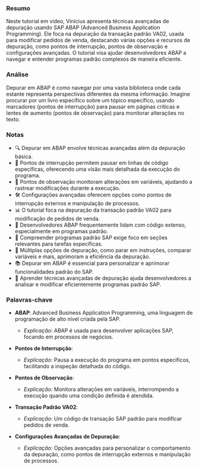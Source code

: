 ### Resumo
Neste tutorial em vídeo, Vinícius apresenta técnicas avançadas de depuração usando SAP ABAP (Advanced Business Application Programming). Ele foca na depuração da transação padrão VA02, usada para modificar pedidos de venda, destacando várias opções e recursos de depuração, como pontos de interrupção, pontos de observação e configurações avançadas. O tutorial visa ajudar desenvolvedores ABAP a navegar e entender programas padrão complexos de maneira eficiente.

### Análise
Depurar em ABAP é como navegar por uma vasta biblioteca onde cada estante representa perspectivas diferentes da mesma informação. Imagine procurar por um livro específico sobre um tópico específico, usando marcadores (pontos de interrupção) para pausar em páginas críticas e lentes de aumento (pontos de observação) para monitorar alterações no texto.

### Notas
- 🔍 Depurar em ABAP envolve técnicas avançadas além da depuração básica.
- 🔄 Pontos de interrupção permitem pausar em linhas de código específicas, oferecendo uma visão mais detalhada da execução do programa.
- 👀 Pontos de observação monitoram alterações em variáveis, ajudando a rastrear modificações durante a execução.
- 🛠️ Configurações avançadas oferecem opções como pontos de interrupção externos e manipulação de processos.
- 📊 O tutorial foca na depuração da transação padrão VA02 para modificação de pedidos de venda.
- 📂 Desenvolvedores ABAP frequentemente lidam com código extenso, especialmente em programas padrão.
- 🤔 Compreender programas padrão SAP exige foco em seções relevantes para tarefas específicas.
- 🔄 Múltiplas opções de depuração, como parar em instruções, comparar variáveis e mais, aprimoram a eficiência da depuração.
- 📚 Depurar em ABAP é essencial para personalizar e aprimorar funcionalidades padrão do SAP.
- 🧠 Aprender técnicas avançadas de depuração ajuda desenvolvedores a analisar e modificar eficientemente programas padrão SAP.

### Palavras-chave

- **ABAP**: Advanced Business Application Programming, uma linguagem de programação de alto nível criada pela SAP.
  - *Explicação*: ABAP é usada para desenvolver aplicações SAP, focando em processos de negócios.

- **Pontos de Interrupção**:
  - *Explicação*: Pausa a execução do programa em pontos específicos, facilitando a inspeção detalhada do código.

- **Pontos de Observação**:
  - *Explicação*: Monitora alterações em variáveis, interrompendo a execução quando uma condição definida é atendida.

- **Transação Padrão VA02**:
  - *Explicação*: Um código de transação SAP padrão para modificar pedidos de venda.

- **Configurações Avançadas de Depuração**:
  - *Explicação*: Opções avançadas para personalizar o comportamento da depuração, como pontos de interrupção externos e manipulação de processos.
